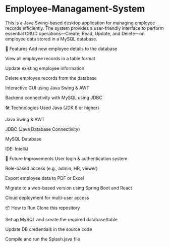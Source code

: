 # Employee-Managament-System
This is a Java Swing-based desktop application for managing employee records efficiently. The system provides a user-friendly interface to perform essential CRUD operations—Create, Read, Update, and Delete—on employee data stored in a MySQL database.

🔧 Features
  Add new employee details to the database

  View all employee records in a table format

  Update existing employee information

  Delete employee records from the database

  Interactive GUI using Java Swing & AWT

  Backend connectivity with MySQL using JDBC

🛠️ Technologies Used
  Java (JDK 8 or higher)

  Java Swing & AWT

  JDBC (Java Database Connectivity)

  MySQL Database

   IDE: IntelliJ

🚀 Future Improvements
  User login & authentication system

  Role-based access (e.g., admin, HR, viewer)

  Export employee data to PDF or Excel

  Migrate to a web-based version using Spring Boot and React

  Cloud deployment for multi-user access


📦 How to Run
  Clone this repository

  Set up MySQL and create the required database/table

  Update DB credentials in the source code

  Compile and run the Splash.java file
